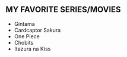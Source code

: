 ## **MY FAVORITE SERIES/MOVIES**
- Gintama
- Cardcaptor Sakura
- One Piece
- Chobits
- Itazura na Kiss
